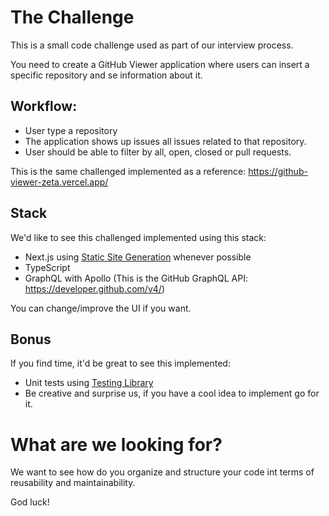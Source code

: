 # The Challenge

This is a small code challenge used as part of our interview process.

You need to create a GitHub Viewer application where users can insert a specific repository and se information about it.

## Workflow:

- User type a repository
- The application shows up issues all issues related to that repository.
- User should be able to filter by all, open, closed or pull requests.

This is the same challenged implemented as a reference: https://github-viewer-zeta.vercel.app/

## Stack

We'd like to see this challenged implemented using this stack:

- Next.js using [Static Site Generation](https://nextjs.org/docs/basic-features/data-fetching#getstaticprops-static-generation) whenever possible
- TypeScript
- GraphQL with Apollo (This is the GitHub GraphQL API: https://developer.github.com/v4/)

You can change/improve the UI if you want.

## Bonus

If you find time, it'd be great to see this implemented:

- Unit tests using [Testing Library](https://testing-library.com/)
- Be creative and surprise us, if you have a cool idea to implement go for it.

# What are we looking for?

We want to see how do you organize and structure your code int terms of reusability and maintainability.

God luck!
